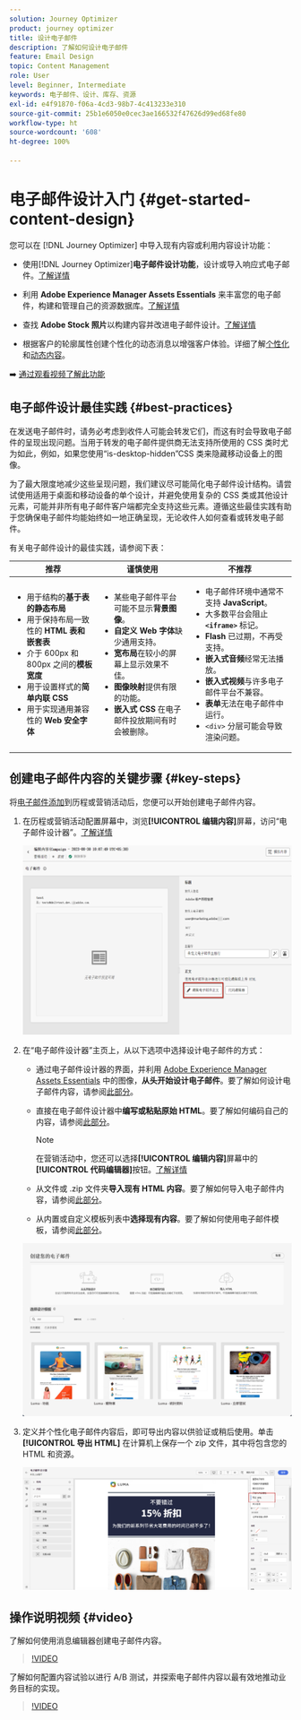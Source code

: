 ```yaml
---
solution: Journey Optimizer
product: journey optimizer
title: 设计电子邮件
description: 了解如何设计电子邮件
feature: Email Design
topic: Content Management
role: User
level: Beginner, Intermediate
keywords: 电子邮件、设计、库存、资源
exl-id: e4f91870-f06a-4cd3-98b7-4c413233e310
source-git-commit: 25b1e6050e0cec3ae166532f47626d99ed68fe80
workflow-type: ht
source-wordcount: '608'
ht-degree: 100%

---
```


# 电子邮件设计入门 {#get-started-content-design}

您可以在 [!DNL Journey Optimizer] 中导入现有内容或利用内容设计功能：

* 使用[!DNL Journey Optimizer]**电子邮件设计功能**，设计或导入响应式电子邮件。[了解详情](content-from-scratch.md)

* 利用 **Adobe Experience Manager Assets Essentials** 来丰富您的电子邮件，构建和管理自己的资源数据库。[了解详情](../integrations/assets.md)

* 查找 **Adobe Stock 照片**&#x200B;以构建内容并改进电子邮件设计。[了解详情](../integrations/stock.md)

* 根据客户的轮廓属性创建个性化的动态消息以增强客户体验。详细了解[个性化](../personalization/personalize.md)和[动态内容](../personalization/get-started-dynamic-content.md)。

➡️ [通过观看视频了解此功能](#video)

## 电子邮件设计最佳实践 {#best-practices}

在发送电子邮件时，请务必考虑到收件人可能会转发它们，而这有时会导致电子邮件的呈现出现问题。当用于转发的电子邮件提供商无法支持所使用的 CSS 类时尤为如此，例如，如果您使用“is-desktop-hidden”CSS 类来隐藏移动设备上的图像。

为了最大限度地减少这些呈现问题，我们建议尽可能简化电子邮件设计结构。请尝试使用适用于桌面和移动设备的单个设计，并避免使用复杂的 CSS 类或其他设计元素，可能并非所有电子邮件客户端都完全支持这些元素。遵循这些最佳实践有助于您确保电子邮件均能始终如一地正确呈现，无论收件人如何查看或转发电子邮件。

有关电子邮件设计的最佳实践，请参阅下表：

| 推荐 | 谨慎使用 | 不推荐 |
|-|-|-|
| <ul><li>用于结构的<b>基于表的静态布局</b></li> <li>用于保持布局一致性的 <b>HTML 表和嵌套表</b></li> <li>介于 600px 和 800px 之间的<b>模板宽度</b> </li> <li>用于设置样式的<b>简单内联 CSS</b> </li> <li>用于实现通用兼容性的 <b>Web 安全字体</b></li> | <ul><li>某些电子邮件平台可能不显示<b>背景图像</b>。</li><li><b>自定义 Web 字体</b>缺少通用支持。</li><li><b>宽布局</b>在较小的屏幕上显示效果不佳。</li><li><b>图像映射</b>提供有限的功能。</li><li><b>嵌入式 CSS</b> 在电子邮件投放期间有时会被删除。</li> | <ul><li>电子邮件环境中通常不支持 <b>JavaScript</b>。</li> <li> 大多数平台会阻止 <b>`<iframe>`</b> 标记。 </li> <li><b>Flash</b> 已过期，不再受支持。</li> <li><b>嵌入式音频</b>经常无法播放。</li> <li><b>嵌入式视频</b>与许多电子邮件平台不兼容。</li> <li> <b>表单</b>无法在电子邮件中运行。</li> <li> `<div>` 分层可能会导致渲染问题。</li> |

## 创建电子邮件内容的关键步骤 {#key-steps}

将[电子邮件添加](create-email.md)到历程或营销活动后，您便可以开始创建电子邮件内容。

1. 在历程或营销活动配置屏幕中，浏览&#x200B;**[!UICONTROL 编辑内容]**&#x200B;屏幕，访问“电子邮件设计器”。[了解详情](create-email.md#define-email-content)

   ![](assets/email_designer_edit_email_body.png)

1. 在“电子邮件设计器”主页上，从以下选项中选择设计电子邮件的方式：

   * 通过电子邮件设计器的界面，并利用 [Adobe Experience Manager Assets Essentials](../integrations/assets.md) 中的图像，**从头开始设计电子邮件**。要了解如何设计电子邮件内容，请参阅[此部分](content-from-scratch.md)。

   * 直接在电子邮件设计器中&#x200B;**编写或粘贴原始 HTML**。要了解如何编码自己的内容，请参阅[此部分](code-content.md)。

     >[!NOTE]
     >
     >在营销活动中，您还可以选择&#x200B;**[!UICONTROL 编辑内容]**&#x200B;屏幕中的&#x200B;**[!UICONTROL 代码编辑器]**&#x200B;按钮。[了解详情](create-email.md#define-email-content)

   * 从文件或 .zip 文件夹&#x200B;**导入现有 HTML 内容**。要了解如何导入电子邮件内容，请参阅[此部分](existing-content.md)。

   * 从内置或自定义模板列表中&#x200B;**选择现有内容**。要了解如何使用电子邮件模板，请参阅[此部分](../email/use-email-templates.md)。

   ![](assets/email_designer_create_options.png)

1. 定义并个性化电子邮件内容后，即可导出内容以供验证或稍后使用。单击&#x200B;**[!UICONTROL 导出 HTML]** 在计算机上保存一个 zip 文件，其中将包含您的 HTML 和资源。

   ![](assets/email_designer_export.png)

## 操作说明视频 {#video}

了解如何使用消息编辑器创建电子邮件内容。

>[!VIDEO](https://video.tv.adobe.com/v/334150?quality=12)

了解如何配置内容试验以进行 A/B 测试，并探索电子邮件内容以最有效地推动业务目标的实现。

>[!VIDEO](https://video.tv.adobe.com/v/3419893)
